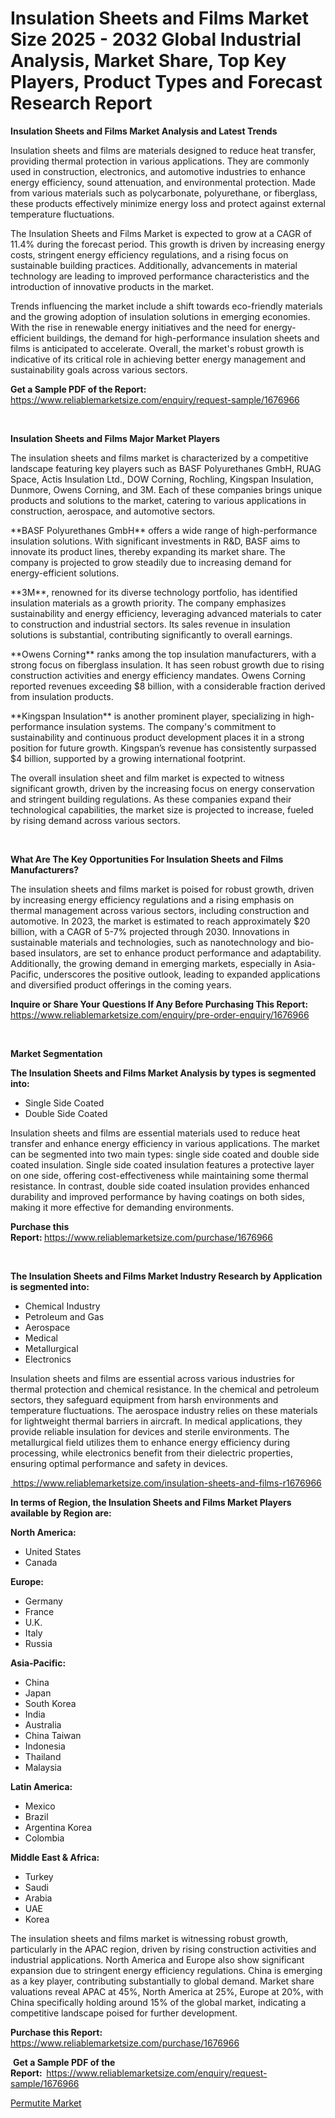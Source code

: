<p><h1>Insulation Sheets and Films Market Size 2025 - 2032 Global Industrial Analysis, Market Share, Top Key Players, Product Types and Forecast Research Report</h1></p><p><strong>Insulation Sheets and Films Market Analysis and Latest Trends</strong></p>
<p><p>Insulation sheets and films are materials designed to reduce heat transfer, providing thermal protection in various applications. They are commonly used in construction, electronics, and automotive industries to enhance energy efficiency, sound attenuation, and environmental protection. Made from various materials such as polycarbonate, polyurethane, or fiberglass, these products effectively minimize energy loss and protect against external temperature fluctuations.</p><p>The Insulation Sheets and Films Market is expected to grow at a CAGR of 11.4% during the forecast period. This growth is driven by increasing energy costs, stringent energy efficiency regulations, and a rising focus on sustainable building practices. Additionally, advancements in material technology are leading to improved performance characteristics and the introduction of innovative products in the market.</p><p>Trends influencing the market include a shift towards eco-friendly materials and the growing adoption of insulation solutions in emerging economies. With the rise in renewable energy initiatives and the need for energy-efficient buildings, the demand for high-performance insulation sheets and films is anticipated to accelerate. Overall, the market's robust growth is indicative of its critical role in achieving better energy management and sustainability goals across various sectors.</p></p>
<p><strong>Get a Sample PDF of the Report:&nbsp;</strong> <a href="https://www.reliablemarketsize.com/enquiry/request-sample/1676966?utm_campaign=2925&utm_medium=2&utm_source=Github&utm_content=ia&utm_term=24032025&utm_id=insulation-sheets-and-films">https://www.reliablemarketsize.com/enquiry/request-sample/1676966</a></p>
<p>&nbsp;</p>
<p><strong>Insulation Sheets and Films Major Market Players</strong></p>
<p><p>The insulation sheets and films market is characterized by a competitive landscape featuring key players such as BASF Polyurethanes GmbH, RUAG Space, Actis Insulation Ltd., DOW Corning, Rochling, Kingspan Insulation, Dunmore, Owens Corning, and 3M. Each of these companies brings unique products and solutions to the market, catering to various applications in construction, aerospace, and automotive sectors.</p><p>**BASF Polyurethanes GmbH** offers a wide range of high-performance insulation solutions. With significant investments in R&D, BASF aims to innovate its product lines, thereby expanding its market share. The company is projected to grow steadily due to increasing demand for energy-efficient solutions.</p><p>**3M**, renowned for its diverse technology portfolio, has identified insulation materials as a growth priority. The company emphasizes sustainability and energy efficiency, leveraging advanced materials to cater to construction and industrial sectors. Its sales revenue in insulation solutions is substantial, contributing significantly to overall earnings.</p><p>**Owens Corning** ranks among the top insulation manufacturers, with a strong focus on fiberglass insulation. It has seen robust growth due to rising construction activities and energy efficiency mandates. Owens Corning reported revenues exceeding $8 billion, with a considerable fraction derived from insulation products.</p><p>**Kingspan Insulation** is another prominent player, specializing in high-performance insulation systems. The company's commitment to sustainability and continuous product development places it in a strong position for future growth. Kingspan’s revenue has consistently surpassed $4 billion, supported by a growing international footprint.</p><p>The overall insulation sheet and film market is expected to witness significant growth, driven by the increasing focus on energy conservation and stringent building regulations. As these companies expand their technological capabilities, the market size is projected to increase, fueled by rising demand across various sectors.</p></p>
<p>&nbsp;</p>
<p><strong>What Are The Key Opportunities For Insulation Sheets and Films Manufacturers?</strong></p>
<p><p>The insulation sheets and films market is poised for robust growth, driven by increasing energy efficiency regulations and a rising emphasis on thermal management across various sectors, including construction and automotive. In 2023, the market is estimated to reach approximately $20 billion, with a CAGR of 5-7% projected through 2030. Innovations in sustainable materials and technologies, such as nanotechnology and bio-based insulators, are set to enhance product performance and adaptability. Additionally, the growing demand in emerging markets, especially in Asia-Pacific, underscores the positive outlook, leading to expanded applications and diversified product offerings in the coming years.</p></p>
<p><strong>Inquire or Share Your Questions If Any Before Purchasing This Report:</strong> <a href="https://www.reliablemarketsize.com/enquiry/pre-order-enquiry/1676966?utm_campaign=2925&utm_medium=2&utm_source=Github&utm_content=ia&utm_term=24032025&utm_id=insulation-sheets-and-films">https://www.reliablemarketsize.com/enquiry/pre-order-enquiry/1676966</a></p>
<p>&nbsp;</p>
<p><strong>Market Segmentation</strong></p>
<p><strong>The Insulation Sheets and Films Market Analysis by types is segmented into:</strong></p>
<p><ul><li>Single Side Coated</li><li>Double Side Coated</li></ul></p>
<p><p>Insulation sheets and films are essential materials used to reduce heat transfer and enhance energy efficiency in various applications. The market can be segmented into two main types: single side coated and double side coated insulation. Single side coated insulation features a protective layer on one side, offering cost-effectiveness while maintaining some thermal resistance. In contrast, double side coated insulation provides enhanced durability and improved performance by having coatings on both sides, making it more effective for demanding environments.</p></p>
<p><strong>Purchase this Report:&nbsp;</strong><a href="https://www.reliablemarketsize.com/purchase/1676966?utm_campaign=2925&utm_medium=2&utm_source=Github&utm_content=ia&utm_term=24032025&utm_id=insulation-sheets-and-films">https://www.reliablemarketsize.com/purchase/1676966</a></p>
<p>&nbsp;</p>
<p><strong>The Insulation Sheets and Films Market Industry Research by Application is segmented into:</strong></p>
<p><ul><li>Chemical Industry</li><li>Petroleum and Gas</li><li>Aerospace</li><li>Medical</li><li>Metallurgical</li><li>Electronics</li></ul></p>
<p><p>Insulation sheets and films are essential across various industries for thermal protection and chemical resistance. In the chemical and petroleum sectors, they safeguard equipment from harsh environments and temperature fluctuations. The aerospace industry relies on these materials for lightweight thermal barriers in aircraft. In medical applications, they provide reliable insulation for devices and sterile environments. The metallurgical field utilizes them to enhance energy efficiency during processing, while electronics benefit from their dielectric properties, ensuring optimal performance and safety in devices.</p></p>
<p><a href="https://www.reliablemarketsize.com/insulation-sheets-and-films-r1676966?utm_campaign=2925&utm_medium=2&utm_source=Github&utm_content=ia&utm_term=24032025&utm_id=insulation-sheets-and-films">&nbsp;https://www.reliablemarketsize.com/insulation-sheets-and-films-r1676966</a></p>
<p><strong>In terms of Region, the Insulation Sheets and Films Market Players available by Region are:</strong></p>
<p>
    <p> <strong> North America: </strong>
        <ul>
            <li>United States</li>
            <li>Canada</li>
        </ul>
        </p> 
    <p> <strong> Europe: </strong>
        <ul>
            <li>Germany</li>
            <li>France</li>
            <li>U.K.</li>
            <li>Italy</li>
            <li>Russia</li>
        </ul>
        </p> 
    <p> <strong> Asia-Pacific: </strong>
        <ul>
            <li>China</li>
            <li>Japan</li>
            <li>South Korea</li>
            <li>India</li>
            <li>Australia</li>
            <li>China Taiwan</li>
            <li>Indonesia</li>
            <li>Thailand</li>
            <li>Malaysia</li>
        </ul>
        </p> 
    <p> <strong> Latin America: </strong>
        <ul>
            <li>Mexico</li>
            <li>Brazil</li>
            <li>Argentina Korea</li>
            <li>Colombia</li>
        </ul>
        </p> 
    <p> <strong> Middle East & Africa: </strong>
        <ul>
            <li>Turkey</li>
            <li>Saudi</li>
            <li>Arabia</li>
            <li>UAE</li>
            <li>Korea</li>
        </ul>
    </p>
    </p>
<p><p>The insulation sheets and films market is witnessing robust growth, particularly in the APAC region, driven by rising construction activities and industrial applications. North America and Europe also show significant expansion due to stringent energy efficiency regulations. China is emerging as a key player, contributing substantially to global demand. Market share valuations reveal APAC at 45%, North America at 25%, Europe at 20%, with China specifically holding around 15% of the global market, indicating a competitive landscape poised for further development.</p></p>
<p><strong>Purchase this Report: </strong><a href="https://www.reliablemarketsize.com/purchase/1676966?utm_campaign=2925&utm_medium=2&utm_source=Github&utm_content=ia&utm_term=24032025&utm_id=insulation-sheets-and-films">https://www.reliablemarketsize.com/purchase/1676966</a></p>
<p>&nbsp;<strong>Get a Sample PDF of the Report:&nbsp;&nbsp;</strong><a href="https://www.reliablemarketsize.com/enquiry/request-sample/1676966?utm_campaign=2925&utm_medium=2&utm_source=Github&utm_content=ia&utm_term=24032025&utm_id=insulation-sheets-and-films">https://www.reliablemarketsize.com/enquiry/request-sample/1676966</a></p>
<p><strong></strong></p>
<p><p><a href="https://github.com/penecorodz74/Market-Research-Report-List-1/blob/main/permutite-market.md?utm_campaign=2925&utm_medium=2&utm_source=Github&utm_content=ia&utm_term=24032025&utm_id=insulation-sheets-and-films">Permutite Market</a></p></p>